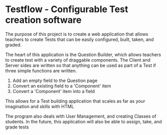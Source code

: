 # Testflow - Configurable Test creation software
The purpose of this project is to create a web application that allows teachers to create Tests that can be easily configured, built, taken, and graded.

The heart of this application is the Question Builder, which allows teachers to create test with a variety of draggable components. The Client and Server sides are written so that anything can be used as part of a Test if three simple functions are written.

1) Add an empty field to the Question page
2) Convert an existing field to a 'Component' item
3) Convert a 'Component' item into a field

This allows for a Test building application that scales as far as your imagination and skills with HTML

The program also deals with User Management, and creating Classes of students. In the future, this application will also be able to assign, take, and grade tests
